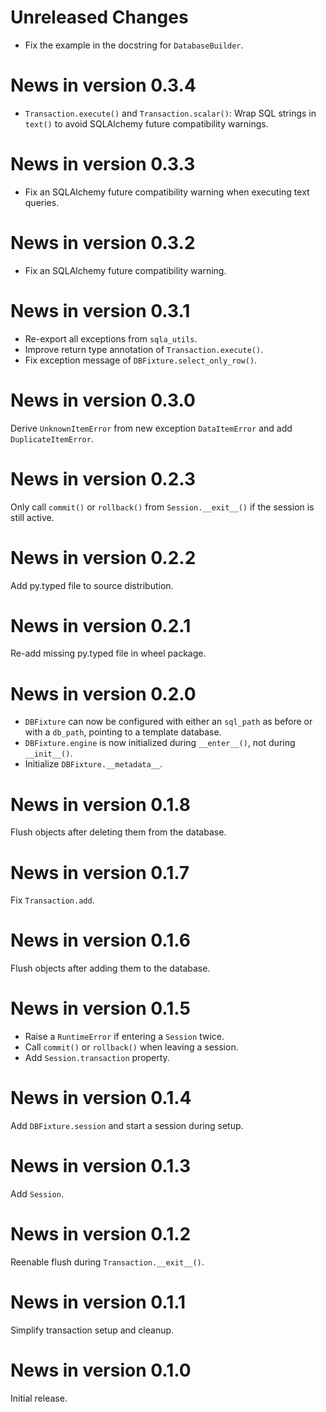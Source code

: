 # Unreleased Changes

- Fix the example in the docstring for `DatabaseBuilder`.

# News in version 0.3.4

- `Transaction.execute()` and `Transaction.scalar()`: Wrap SQL strings in
  `text()` to avoid SQLAlchemy future compatibility warnings.

# News in version 0.3.3

- Fix an SQLAlchemy future compatibility warning when executing text queries.

# News in version 0.3.2

- Fix an SQLAlchemy future compatibility warning.

# News in version 0.3.1

- Re-export all exceptions from `sqla_utils`.
- Improve return type annotation of `Transaction.execute()`.
- Fix exception message of `DBFixture.select_only_row()`.

# News in version 0.3.0

Derive `UnknownItemError` from new exception `DataItemError` and add
`DuplicateItemError`.

# News in version 0.2.3

Only call `commit()` or `rollback()` from `Session.__exit__()`
if the session is still active.

# News in version 0.2.2

Add py.typed file to source distribution.

# News in version 0.2.1

Re-add missing py.typed file in wheel package.

# News in version 0.2.0

- `DBFixture` can now be configured with either an `sql_path` as
  before or with a `db_path`, pointing to a template database.
- `DBFixture.engine` is now initialized during `__enter__()`, not
  during `__init__()`.
- Initialize `DBFixture.__metadata__`.

# News in version 0.1.8

Flush objects after deleting them from the database.

# News in version 0.1.7

Fix `Transaction.add`.

# News in version 0.1.6

Flush objects after adding them to the database.

# News in version 0.1.5

- Raise a `RuntimeError` if entering a `Session` twice.
- Call `commit()` or `rollback()` when leaving a session.
- Add `Session.transaction` property.

# News in version 0.1.4

Add `DBFixture.session` and start a session during setup.

# News in version 0.1.3

Add `Session`.

# News in version 0.1.2

Reenable flush during `Transaction.__exit__()`.

# News in version 0.1.1

Simplify transaction setup and cleanup.

# News in version 0.1.0

Initial release.
